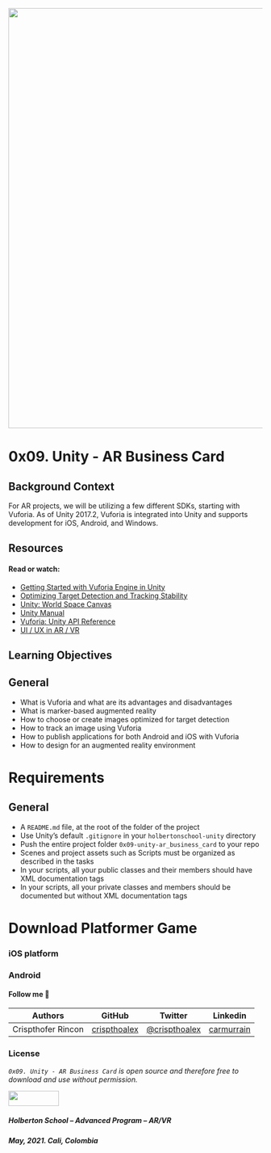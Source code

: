 <a href= "url"><img src="https://holbertonintranet.s3.amazonaws.com/uploads/medias/2019/1/74b90513694ce0623050.gif?X-Amz-Algorithm=AWS4-HMAC-SHA256&X-Amz-Credential=AKIARDDGGGOUWMNL5ANN%2F20210521%2Fus-east-1%2Fs3%2Faws4_request&X-Amz-Date=20210521T014311Z&X-Amz-Expires=86400&X-Amz-SignedHeaders=host&X-Amz-Signature=224a40c236b5d5138d2995fa4686dd71514daa23dcca061e17572b6df4b904bb" width="832px"></a>
<br>

# 0x09. Unity - AR Business Card

## Background Context
<p>For AR projects, we will be utilizing a few different SDKs, starting with Vuforia. As of Unity 2017.2, Vuforia is integrated into Unity and supports development for iOS, Android, and Windows.</p>

## Resources
#### Read or watch:

<ul>
    <li><a href="/rltoken/R87wTBzq_6qJtY7nuUyPXg" title="Getting Started with Vuforia Engine in Unity" target="_blank">Getting Started with Vuforia Engine in Unity</a> </li>
    <li><a href="/rltoken/LLqElV5TCjwIXFu5dx46fA" title="Optimizing Target Detection and Tracking Stability" target="_blank">Optimizing Target Detection and Tracking Stability</a> </li>
    <li><a href="/rltoken/EjFTYi93sB7P67esU_cr8A" title="Unity: World Space Canvas" target="_blank">Unity: World Space Canvas</a></li>
    <li><a href="/rltoken/bBt7jPj7iJ-9hDRba5yoXw" title="Unity Manual" target="_blank">Unity Manual</a> </li>
    <li><a href="/rltoken/NIJxmeLZh9_RLoK3CVLNqw" title="Vuforia: Unity API Reference" target="_blank">Vuforia: Unity API Reference</a> </li>
    <li><a href="/rltoken/1Mco5Mo4mUP7oV-JjP74qQ" title="UI / UX in AR / VR" target="_blank">UI / UX in AR / VR</a></li>
</ul>

## Learning Objectives

## General
<ul>
    <li>What is Vuforia and what are its advantages and disadvantages</li>
    <li>What is marker-based augmented reality</li>
    <li>How to choose or create images optimized for target detection</li>
    <li>How to track an image using Vuforia</li>
    <li>How to publish applications for both Android and iOS with Vuforia</li>
    <li>How to design for an augmented reality environment</li>
</ul>

# Requirements
## General
<ul>
    <li>A <code>README.md</code> file, at the root of the folder of the project</li>
    <li>Use Unity’s default <code>.gitignore</code> in your <code>holbertonschool-unity</code> directory</li>
    <li>Push the entire project folder <code>0x09-unity-ar_business_card</code> to your repo</li>
    <li>Scenes and project assets such as Scripts must be organized as described in the tasks</li>
    <li>In your scripts, all your public classes and their members should have XML documentation tags</li>
    <li>In your scripts, all your private classes and members should be documented but without XML documentation tags</li>
</ul>

# Download Platformer Game

### iOS platform


### Android


#### Follow me 💬

| Authors | GitHub | Twitter | Linkedin |
| :---: | :---: | :---: | :---: |
| Crispthofer Rincon | [crispthoalex](https://github.com/crispthoalex) | [@crispthoalex](https://twitter.com/crispthoalex) | [carmurrain](https://www.linkedin.com/in/carmurrain) |

### License
*`0x09. Unity - AR Business Card` is open source and therefore free to download and use without permission.*

<a href="url"><img src="https://www.holbertonschool.com/holberton-logo.png" align-self="middle" width="100" height="30"></a>

##### Holberton School – Advanced Program – AR/VR
##### May, 2021. Cali, Colombia
